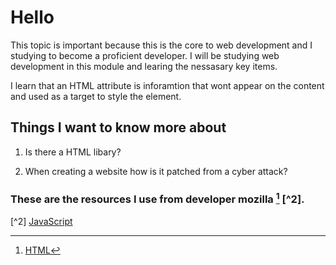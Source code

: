 # Hello

This topic is important because this is the core to web development and I studying to become a proficient developer. I will be studying web development in this module and learing the nessasary key items.

I learn that an HTML attribute is inforamtion that wont appear on the content and used as a target to style the element.

## Things I want to know more about

1. Is there a HTML libary?

2. When creating a website how is it patched from a cyber attack?

### These are the resources I use from developer mozilla [^1] [^2].

[^1]: [HTML](https://developer.mozilla.org/en-US/docs/Learn/HTML/Introduction_to_HTML/Getting_started)

[^2] [JavaScript](https://developer.mozilla.org/en-US/docs/Learn/JavaScript/First_steps/What_is_JavaScript)
